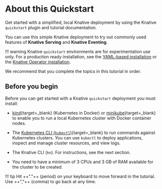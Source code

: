 # About this Quickstart

Get started with a simplified, local Knative deployment by using the Knative `quickstart` plugin and tutorial documentation.

You can use this simple Knative deployment to try out commonly used features of **Knative Serving** and **Knative Eventing**.

!!! warning
    Knative `quickstart` environments are for experimentation use only.
    For a production ready installation, see the [YAML-based installation](/docs/install/yaml-install/)
    or the [Knative Operator installation](/docs/install/operator/knative-with-operators/).

We recommend that you complete the topics in this tutorial in order.

## Before you begin

Before you can get started with a Knative `quickstart` deployment you must install:

- [kind](https://kind.sigs.k8s.io/docs/user/quick-start){target=_blank} (Kubernetes in Docker)
or [minikube](https://minikube.sigs.k8s.io/docs/start/){target=_blank} to enable
you to run a local Kubernetes cluster with Docker container nodes.

- The [Kubernetes CLI (`kubectl`)](https://kubernetes.io/docs/tasks/tools/install-kubectl){target=_blank} to run commands against Kubernetes clusters. You can use `kubectl` to deploy applications, inspect and manage cluster resources, and view logs.

- The Knative CLI (`kn`). For instructions, see the next section.

- You need to have a minimum of 3&nbsp;CPUs and 3&nbsp;GB of RAM available for the cluster to be created.

!!! tip
    Hit ++"."++ (period) on your keyboard to move forward in the tutorial. Use ++","++ (comma) to go back at any time.

<!--TODO: This tip only applies for users using a keyboard, i.e. not great for responsive design, since it doesn't work for users on mobile devices. Should we remove it or have it only appear on certain devices? Is responsive design really possible using mkdocs?-->
